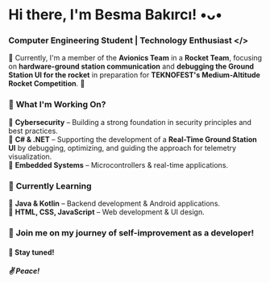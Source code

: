 # Hi there, I'm Besma Bakırcı! •ᴗ•

### Computer Engineering Student | Technology Enthusiast </>  

🔭 Currently, I'm a member of the **Avionics Team** in a **Rocket Team**, focusing on **hardware-ground station communication** and **debugging the Ground Station UI for the rocket** in preparation for **TEKNOFEST's Medium-Altitude Rocket Competition**. 🚀  

### 🔭 **What I'm Working On?**  
🔹 **Cybersecurity** – Building a strong foundation in security principles and best practices.  
🔹 **C# & .NET** – Supporting the development of a **Real-Time Ground Station UI** by debugging, 
optimizing, and guiding the approach for telemetry visualization.  
🔹 **Embedded Systems** – Microcontrollers & real-time applications.  

### 🌱 **Currently Learning**  
🔹 **Java & Kotlin** – Backend development & Android applications.  
🔹 **HTML, CSS, JavaScript** – Web development & UI design.  

### 🚀 **Join me on my journey of self-improvement as a developer!**  
#### 🙂 **Stay tuned!**  
##### ✌️ **Peace!**  
